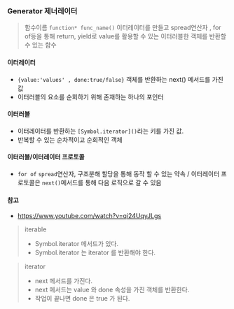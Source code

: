 ### Generator 제너레이터

> 함수이름 `function* func_name()`
> 이터레이터를 만들고 spread연산자 , for of등을 통해 return, yield로 value를 활용할 수 있는 이터러블한 객체를 반환할 수 있는 함수

#### 이터레이터

- `{value:'values' , done:true/false}` 객체를 반환하는 next() 메서드를 가진 값
- 이터러블의 요소를 순회하기 위해 존재하는 하나의 포인터

#### 이터러블

- 이터레이터를 반환하는 `[Symbol.iterator]()`라는 키를 가진 값.
- 반복할 수 있는 순차적이고 순회적인 객체

#### 이터러블/이터레이터 프로토콜

- `for of` `spread`연산자, 구조분해 할당을 통해 동작 할 수 있는 약속 / 이터레이터 프로토콜은 `next()`메서드를 통해 다음 로직으로 갈 수 있음

#### 참고

- https://www.youtube.com/watch?v=qi24UqyJLgs

> iterable
>
> - Symbol.iterator 메서드가 있다.
> - Symbol.iterator 는 iterator 를 반환해야 한다.

> iterator
>
> - next 메서드를 가진다.
> - next 메서드는 value 와 done 속성을 가진 객체를 반환한다.
> - 작업이 끝나면 done 은 true 가 된다.
